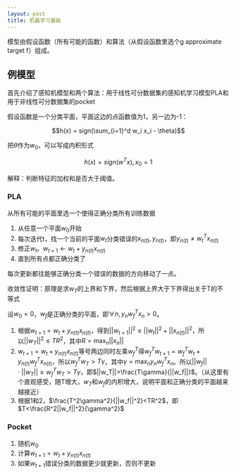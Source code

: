 ```yaml
---
layout: post
title: 机器学习基础
---
```

模型由假设函数（所有可能的函数）和算法（从假设函数里选个g approximate target f）组成。

## 例模型
首先介绍了感知机模型和两个算法：用于线性可分数据集的感知机学习模型PLA和用于非线性可分数据集的pocket

假设函数是一个分类平面，平面这边的点函数值为1，另一边为-1：

$$h(x) = sign(\sum_{i=1}^d w_i x_i - \theta)$$

把$\theta$作为$w_0$，可以写成内积形式

$$h(x) = sign(w^T x), x_0=1$$

解释：判断特征的加权和是否大于阈值。

### PLA
从所有可能的平面里选一个使得正确分类所有训练数据

1. 从任意一个平面$w_0$开始
2. 每次迭代t，找一个当前的平面$w_t$分类错误的$x_{n(t)}, y_{n(t)}$，即$y_{n(t)} \ne w_t^Tx_{n(t)}$
3. 修正$w_t$。$w_{t+1} \leftarrow w_t + y_{n(t)}x_{n(t)}$
4. 直到所有点都正确分类了

每次更新都往能够正确分类一个错误的数据的方向移动了一点。

收敛性证明：原理是求$w_T$的上界和下界，然后根据上界大于下界得出关于T的不等式

设$w_0=0$，$w_f$是正确分类的平面，即$\forall n, y_{n} w_f^T x_{n}>0$。

1. 根据$w_{t+1} = w_t + y_{n(t)}x_{n(t)}$，得到$||w_{t+1}||^2\le||w_t||^2 + ||x_{n(t)}||^2$，所以$||w_T||^2\le TR^2$，其中$R=\max_n ||x_n||$
2. $w_{t+1} = w_t + y_{n(t)}x_{n(t)}$等号两边同时左乘$w_f^T$得$w_f^Tw_{t+1}=w_f^Tw_t + y_{n(t)} w_f^Tx_{n(t)}$，所以$w_f^Tw_T > T\gamma$，其中$\gamma=\max_n y_n w_f^T x_n$。所以$||w_f||\cdot||w_T||\ge w_f^Tw_T>T\gamma$，即$||w_T||>\frac{T\gamma}{||w_f||}$。（从这里有个直观感受，随T增大，$w_T$和$w_f$的内积增大，说明平面和正确分类的平面越来越接近）
3. 根据1和2，$\frac{T^2\gamma^2}{||w_f||^2}<TR^2$，即$T<\frac{R^2||w_f||^2}{\gamma^2}$

### Pocket
1. 随机$w_0$
2. 计算$w_{t+1} = w_t + y_{n(t)}x_{n(t)}$
3. 如果$w_{t+1}$错误分类的数据更少就更新，否则不更新


